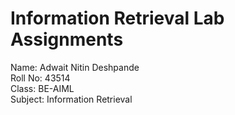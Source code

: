 # Information Retrieval Lab Assignments <br>
Name: Adwait Nitin Deshpande <br>
Roll No: 43514 <br>
Class: BE-AIML <br>
Subject: Information Retrieval
